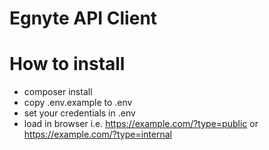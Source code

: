 # Egnyte API Client

# How to install
* composer install
* copy .env.example to .env
* set your credentials in .env
* load in browser i.e. https://example.com/?type=public or https://example.com/?type=internal
